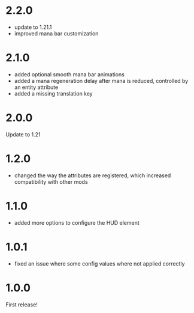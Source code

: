 # 2.2.0

- update to 1.21.1
- improved mana bar customization

# 2.1.0

- added optional smooth mana bar animations
- added a mana regeneration delay after mana is reduced, controlled by an entity attribute
- added a missing translation key

# 2.0.0

Update to 1.21

# 1.2.0

- changed the way the attributes are registered, which increased compatibility with other mods

# 1.1.0

- added more options to configure the HUD element

# 1.0.1

- fixed an issue where some config values where not applied correctly

# 1.0.0

First release!

#